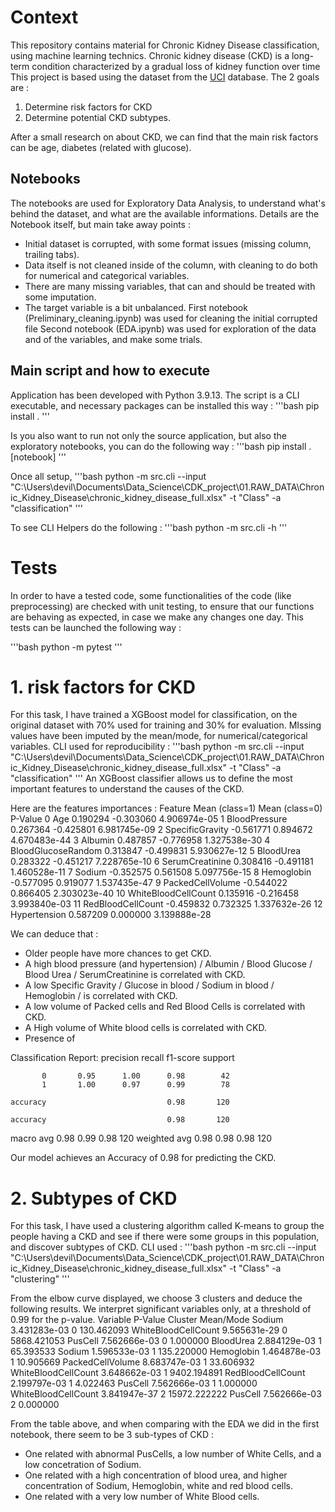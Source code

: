 # Context
This repository contains material for Chronic Kidney Disease classification, using machine learning technics. 
Chronic kidney disease (CKD) is a long-term condition characterized by a gradual loss of kidney function over time
This project is based using the dataset from the [UCI](https://archive.ics.uci.edu/dataset/336/chronic+kidney+disease) database.
The 2 goals are :
1. Determine risk factors for CKD
2. Determine potential CKD subtypes.

After a small research on about CKD, we can find that the main risk factors can be age, diabetes (related with glucose).


## Notebooks
The notebooks are used for Exploratory Data Analysis, to understand what's behind the dataset, and what are the available informations.
Details are the Notebook itself, but main take away points :
- Initial dataset is corrupted, with some format issues (missing column, trailing tabs).
- Data itself is not cleaned inside of the column, with cleaning to do both for numerical and categorical variables.
- There are many missing variables, that can and should be treated with some imputation.
- The target variable is a bit unbalanced.
First notebook (Preliminary_cleaning.ipynb) was used for cleaning the initial corrupted file
Second notebook (EDA.ipynb) was used for exploration of the data and of the variables, and make some trials.

## Main script and how to execute
Application has been developed with Python 3.9.13.
The script is a CLI executable, and necessary packages can be installed this way :
'''bash
pip install .
'''

Is you also want to run not only the source application, but also the exploratory notebooks, you can do the following way :
'''bash
pip install .[notebook]
'''


Once all setup,
'''bash
python -m src.cli --input "C:\Users\devil\Documents\Data_Science\CDK_project\01.RAW_DATA\Chronic_Kidney_Disease\chronic_kidney_disease_full.xlsx" -t "Class" -a "classification"
'''

To see CLI Helpers do the following :
'''bash
python -m src.cli -h
'''

# Tests
In order to have a tested code, some functionalities of the code (like preprocessing) are checked with unit testing, to ensure that our functions are behaving as expected, in case we make any changes one day.
This tests can be launched the following way :

'''bash
python -m pytest
'''

# 1. risk factors for CKD 
For this task, I have trained a XGBoost model for classification, on the original dataset with 70% used for training and 30% for evaluation. MIssing values have been imputed by the mean/mode, for numerical/categorical variables.
CLI used for reproducibility :
'''bash
python -m src.cli --input "C:\Users\devil\Documents\Data_Science\CDK_project\01.RAW_DATA\Chronic_Kidney_Disease\chronic_kidney_disease_full.xlsx" -t "Class" -a "classification"
'''
An XGBoost classifier allows us to define the most important features to understand the causes of the CKD.



Here are the features importances :
                Feature  Mean (class=1)  Mean (class=0)       P-Value
0                   Age        0.190294       -0.303060  4.906974e-05
1         BloodPressure        0.267364       -0.425801  6.981745e-09
2       SpecificGravity       -0.561771        0.894672  4.670483e-44
3               Albumin        0.487857       -0.776958  1.327538e-30
4    BloodGlucoseRandom        0.313847       -0.499831  5.930627e-12
5             BloodUrea        0.283322       -0.451217  7.228765e-10
6       SerumCreatinine        0.308416       -0.491181  1.460528e-11
7                Sodium       -0.352575        0.561508  5.097756e-15
8            Hemoglobin       -0.577095        0.919077  1.537435e-47
9      PackedCellVolume       -0.544022        0.866405  2.303023e-40
10  WhiteBloodCellCount        0.135916       -0.216458  3.993840e-03
11    RedBloodCellCount       -0.459832        0.732325  1.337632e-26
12         Hypertension        0.587209        0.000000  3.139888e-28


We can deduce that :
- Older people have more chances to get CKD.
- A high blood pressure (and hypertension) / Albumin / Blood Glucose / Blood Urea / SerumCreatinine  is correlated with CKD.
- A low Specific Gravity / Glucose in blood / Sodium in blood / Hemoglobin / is correlated with CKD.
- A low volume of Packed cells and Red Blood Cells is correlated with CKD.
- A High volume of White blood cells is correlated with CKD.
- Presence of 



Classification Report:
              precision    recall  f1-score   support

           0       0.95      1.00      0.98        42
           1       1.00      0.97      0.99        78

    accuracy                           0.98       120

    accuracy                           0.98       120
   macro avg       0.98      0.99      0.98       120
weighted avg       0.98      0.98      0.98       120

Our model achieves an Accuracy of 0.98 for predicting the CKD.


# 2. Subtypes of CKD
For this task, I have used a clustering algorithm called K-means to group the people having a CKD and see if there were some groups in this population, and discover subtypes of CKD.
CLI used :
'''bash
python -m src.cli --input "C:\Users\devil\Documents\Data_Science\CDK_project\01.RAW_DATA\Chronic_Kidney_Disease\chronic_kidney_disease_full.xlsx" -t "Class" -a "clustering"
'''

From the elbow curve displayed, we choose 3 clusters and deduce the following results. We interpret significant variables only, at a threshold of 0.99 for the p-value.
               Variable       P-Value Cluster     Mean/Mode
                Sodium  3.431283e-03       0    130.462093
   WhiteBloodCellCount  9.565631e-29       0   5868.421053
               PusCell  7.562666e-03       0      1.000000
             BloodUrea  2.884129e-03       1     65.393533
                Sodium  1.596533e-03       1    135.220000
            Hemoglobin  1.464878e-03       1     10.905669
      PackedCellVolume  8.683747e-03       1     33.606932
   WhiteBloodCellCount  3.648662e-03       1   9402.194891
     RedBloodCellCount  2.199797e-03       1      4.022463
               PusCell  7.562666e-03       1      1.000000
   WhiteBloodCellCount  3.841947e-37       2  15972.222222
               PusCell  7.562666e-03       2      0.000000

From the table above, and when comparing with the EDA we did in the first notebook, there seem to be 3 sub-types of CKD :

- One related with abnormal PusCells, a low number of White Cells, and a low concetration of Sodium.
- One related with a high concentration of blood urea, and higher concentration of Sodium, Hemoglobin, white and red blood cells.
- One related with a very low number of White Blood cells.

